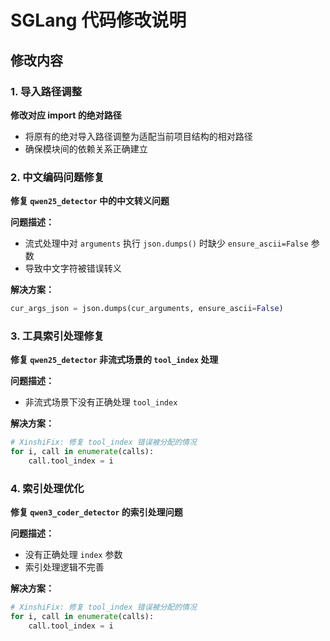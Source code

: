 # SGLang 代码修改说明


## 修改内容

### 1. 导入路径调整
**修改对应 import 的绝对路径**
- 将原有的绝对导入路径调整为适配当前项目结构的相对路径
- 确保模块间的依赖关系正确建立

### 2. 中文编码问题修复
**修复 `qwen25_detector` 中的中文转义问题**

**问题描述：**
- 流式处理中对 `arguments` 执行 `json.dumps()` 时缺少 `ensure_ascii=False` 参数
- 导致中文字符被错误转义

**解决方案：**
```python
cur_args_json = json.dumps(cur_arguments, ensure_ascii=False)
```

### 3. 工具索引处理修复
**修复 `qwen25_detector` 非流式场景的 `tool_index` 处理**

**问题描述：**
- 非流式场景下没有正确处理 `tool_index`

**解决方案：**
```python
# XinshiFix: 修复 tool_index 错误被分配的情况
for i, call in enumerate(calls):
    call.tool_index = i
```

### 4. 索引处理优化
**修复 `qwen3_coder_detector` 的索引处理问题**

**问题描述：**
- 没有正确处理 `index` 参数
- 索引处理逻辑不完善

**解决方案：**
```python
# XinshiFix: 修复 tool_index 错误被分配的情况
for i, call in enumerate(calls):
    call.tool_index = i
```